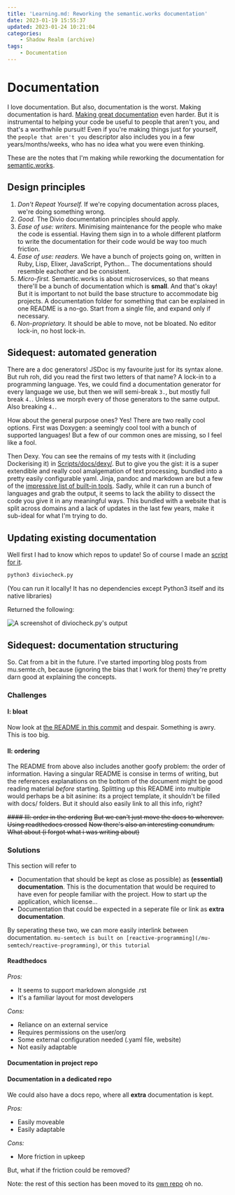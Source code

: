 ```yaml
---
title: 'Learning.md: Reworking the semantic.works documentation'
date: 2023-01-19 15:55:37
updated: 2023-01-24 10:21:04
categories:
    - Shadow Realm (archive)
tags:
    - Documentation
---
```


# Documentation

I love documentation. But also, documentation is the worst. Making documentation is hard. [Making great documentation](diataxis-divio-quickstart.md) even harder. But it is instrumental to helping your code be useful to people that aren't you, and that's a worthwhile pursuit! Even if you're making things just for yourself, the `people that aren't you` descriptor also includes you in a few years/months/weeks, who has no idea what you were even thinking.

These are the notes that I'm making while reworking the documentation for [semantic.works](https://semantic.works).

## Design principles
1. *Don't Repeat Yourself.* If we're copying documentation across places, we're doing something wrong.
2. *Good.* The Divio documentation principles should apply.
3. *Ease of use: writers.* Minimising maintenance for the people who make the code is essential. Having them sign in to a whole different platform to write the documentation for their code would be way too much friction.
4. *Ease of use: readers.* We have a bunch of projects going on, written in Ruby, Lisp, Elixer, JavaScript, Python... The documentations should resemble eachother and be consistent.
5. *Micro-first.* Semantic.works is about microservices, so that means there'll be a bunch of documentation which is **small**. And that's okay! But it is important to not build the base structure to accommodate big projects. A documentation folder for something that can be explained in one README is a no-go. Start from a single file, and expand only if necessary.
6. *Non-proprietary.* It should be able to move, not be bloated. No editor lock-in, no host lock-in.


## Sidequest: automated generation
There are a doc generators! JSDoc is my favourite just for its syntax alone.
But ruh roh, did you read the first two letters of that name? A lock-in to a programming language. Yes, we could find a documentation generator for every language we use, but then we will semi-break `3.`, but mostly full break `4.`. Unless we morph every of those generators to the same output. Also breaking `4.`.

How about the general purpose ones?
Yes! There are two really cool options. First was Doxygen: a seemingly cool tool with a bunch of supported languages! But a few of our common ones are missing, so I feel like a fool.

Then Dexy. You can see the remains of my tests with it (including Dockerising it) in [Scripts/docs/dexy/](../Scripts/dexy/). But to give you the gist: it is a super extendible and really cool amalgemation of text processing, bundled into a pretty easily configurable yaml. Jinja, pandoc and markdown are but a few of the [impressive list of built-in tools](https://dexy.github.io/dexy-user-guide/#_filter_documentation). Sadly, while it can run a bunch of languages and grab the output, it seems to lack the ability to dissect the code you give it in any meaningful ways. This bundled with a website that is split across domains and a lack of updates in the last few years, make it sub-ideal for what I'm trying to do.


## Updating existing documentation
Well first I had to know which repos to update! So of course I made an [script for it](assets/learning-md/diviocheck.py).

```bash
python3 diviocheck.py
```
(You can run it locally! It has no dependencies except Python3 itself and its native libraries)

Returned the following:

![A screenshot of diviocheck.py's output](assets/learning-md/diviocheck.png)


## Sidequest: documentation structuring
So. Cat from a bit in the future. I've started importing blog posts from mu.semte.ch, because (ignoring the bias that I work for them) they're pretty darn good at explaining the concepts.

### Challenges 
#### I: bloat
Now look at [the README in this commit](https://github.com/Denperidge-Redpencil/mu-project/blob/29243d56a41e24c9722ce0b4de51fde83e572dc9/README.md) and despair.
Something is awry. This is too big. 

#### II: ordering
The README from above also includes another goofy problem: the order of information. Having a singular README is consise in terms of writing, but the references explanations on the bottom of the document might be good reading material *before* starting. Splitting up this README into multiple would perhaps be a bit asinine: its a project template, it shouldn't be filled with docs/ folders. But it should also easily link to all this info, right?


~~#### III: order in the ordering~~
~~But we can't just move the docs to wherever. Using readthedocs crossed~~ 
~~Now there's also an interesting conundrum. What about (i forgot what i was writing about)~~

### Solutions
This section will refer to 
- Documentation that should be kept as close as possible) as **(essential) documentation**. This is the documentation that would be required to have even for people familiar with the project. How to start up the application, which license...
- Documentation that could be expected in a seperate file or link as **extra documentation**.

By seperating these two, we can more easily interlink between documentation. `mu-semtech is built on [reactive-programming](/mu-semtech/reactive-programming)`, or `this tutorial `


#### Readthedocs
*Pros:*
+ It seems to support markdown alongside .rst
+ It's a familiar layout for most developers

*Cons:*
- Reliance on an external service
- Requires permissions on the user/org
- Some external configuration needed (.yaml file, website)
- Not easily adaptable

#### Documentation in project repo


#### Documentation in a dedicated repo
We could also have a docs repo, where all **extra** documentation is kept.

*Pros:*
+ Easily moveable
+ Easily adaptable

*Cons:*
- More friction in upkeep


But, what if the friction could be removed?

Note: the rest of this section has been moved to its [own repo](https://github.com/Denperidge-Redpencil/divio-docs-gen) oh no.

